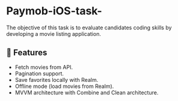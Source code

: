# Paymob-iOS-task-
The objective of this task is to evaluate candidates coding skills by developing a movie listing application.

## 🚀 Features  
- Fetch movies from API.  
- Pagination support.  
- Save favorites locally with Realm.  
- Offline mode (load movies from Realm).  
- MVVM architecture with Combine and Clean architecture.  
